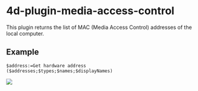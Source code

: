 4d-plugin-media-access-control
==============================

This plugin returns the list of MAC (Media Access Control) addresses of the local computer.

Example
---
```
$address:=Get hardware address ($addresses;$types;$names;$displayNames)
```
![](https://github.com/miyako/4d-plugin-media-access-control/blob/master/images/screenshot.png)

